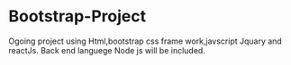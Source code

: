 # Bootstrap-Project
Ogoing project using Html,bootstrap css frame work,javscript Jquary and reactJs.
Back end languege Node js will be included.

